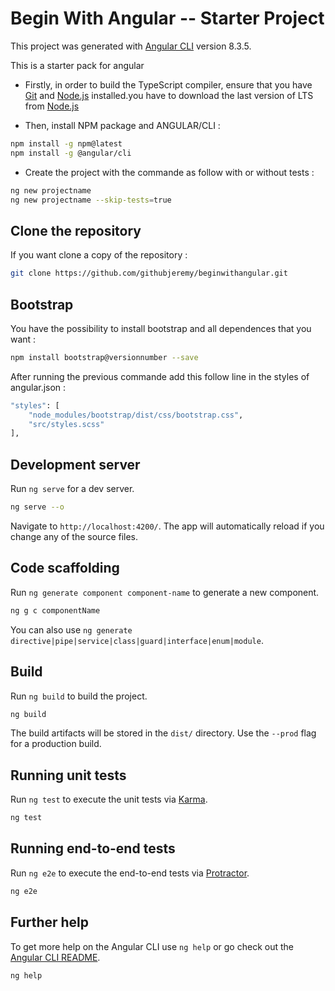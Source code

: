 # Begin With Angular -- Starter Project

This project was generated with [Angular CLI](https://github.com/angular/angular-cli) version 8.3.5.

This is a starter pack for angular

* Firstly, in order to build the TypeScript compiler, ensure that you have [Git](https://git-scm.com/downloads) and [Node.js](https://nodejs.org/) installed.you have to download the last version of LTS from [Node.js](https://nodejs.org/)

* Then, install NPM package and ANGULAR/CLI :

```bash
npm install -g npm@latest
npm install -g @angular/cli
```

* Create the project with the commande as follow  with or without tests :

```bash
ng new projectname
ng new projectname --skip-tests=true
```
## Clone the repository

If you want clone a copy of the repository :

```bash
git clone https://github.com/githubjeremy/beginwithangular.git
```

## Bootstrap

You have the possibility to install bootstrap and all dependences that you want :
```bash
npm install bootstrap@versionnumber --save
```
After running the previous commande add this follow line in the styles of angular.json :
```bash
"styles": [
    "node_modules/bootstrap/dist/css/bootstrap.css",
    "src/styles.scss"
],
```

## Development server

Run `ng serve` for a dev server.
```bash
ng serve --o
```
Navigate to `http://localhost:4200/`. The app will automatically reload if you change any of the source files.

## Code scaffolding

Run `ng generate component component-name` to generate a new component.
```bash
ng g c componentName
```
You can also use `ng generate directive|pipe|service|class|guard|interface|enum|module`.

## Build

Run `ng build` to build the project.
```bash
ng build
```
The build artifacts will be stored in the `dist/` directory. Use the `--prod` flag for a production build.

## Running unit tests

Run `ng test` to execute the unit tests via [Karma](https://karma-runner.github.io).
```bash
ng test
```

## Running end-to-end tests

Run `ng e2e` to execute the end-to-end tests via [Protractor](http://www.protractortest.org/).
```bash
ng e2e
```

## Further help

To get more help on the Angular CLI use `ng help` or go check out the [Angular CLI README](https://github.com/angular/angular-cli/blob/master/README.md).
```bash
ng help
```